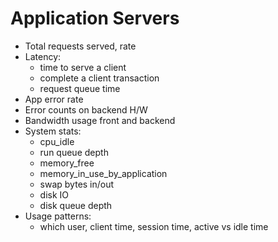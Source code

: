 # Application Servers

* Total requests served, rate
* Latency:
  * time to serve a client
  * complete a client transaction
  * request queue time
* App error rate
* Error counts on backend H/W
* Bandwidth usage front and backend
* System stats:
  * cpu_idle
  * run queue depth
  * memory_free
  * memory_in_use_by_application
  * swap bytes in/out
  * disk IO
  * disk queue depth
* Usage patterns:
  * which user, client time, session time, active vs idle time
